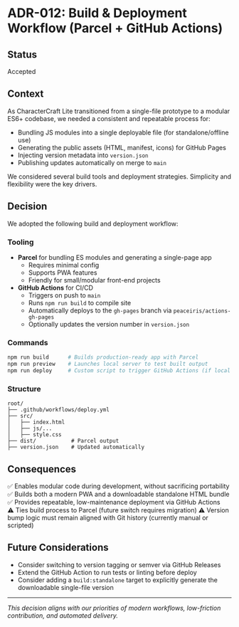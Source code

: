 # ADR-012: Build & Deployment Workflow (Parcel + GitHub Actions)

## Status
Accepted

## Context
As CharacterCraft Lite transitioned from a single-file prototype to a modular ES6+ codebase, we needed a consistent and repeatable process for:

- Bundling JS modules into a single deployable file (for standalone/offline use)
- Generating the public assets (HTML, manifest, icons) for GitHub Pages
- Injecting version metadata into `version.json`
- Publishing updates automatically on merge to `main`

We considered several build tools and deployment strategies. Simplicity and flexibility were the key drivers.

## Decision
We adopted the following build and deployment workflow:

### Tooling
- **Parcel** for bundling ES modules and generating a single-page app
  - Requires minimal config
  - Supports PWA features
  - Friendly for small/modular front-end projects
- **GitHub Actions** for CI/CD
  - Triggers on push to `main`
  - Runs `npm run build` to compile site
  - Automatically deploys to the `gh-pages` branch via `peaceiris/actions-gh-pages`
  - Optionally updates the version number in `version.json`

### Commands
```bash
npm run build      # Builds production-ready app with Parcel
npm run preview    # Launches local server to test built output
npm run deploy     # Custom script to trigger GitHub Actions (if local push not preferred)
```

### Structure
```
root/
├── .github/workflows/deploy.yml
├── src/
│   ├── index.html
│   ├── js/...
│   ├── style.css
├── dist/           # Parcel output
├── version.json    # Updated automatically
```

## Consequences
✅ Enables modular code during development, without sacrificing portability  
✅ Builds both a modern PWA and a downloadable standalone HTML bundle  
✅ Provides repeatable, low-maintenance deployment via GitHub Actions  
⚠️ Ties build process to Parcel (future switch requires migration)
⚠️ Version bump logic must remain aligned with Git history (currently manual or scripted)

## Future Considerations
- Consider switching to version tagging or semver via GitHub Releases
- Extend the GitHub Action to run tests or linting before deploy
- Consider adding a `build:standalone` target to explicitly generate the downloadable single-file version

---

*This decision aligns with our priorities of modern workflows, low-friction contribution, and automated delivery.*


